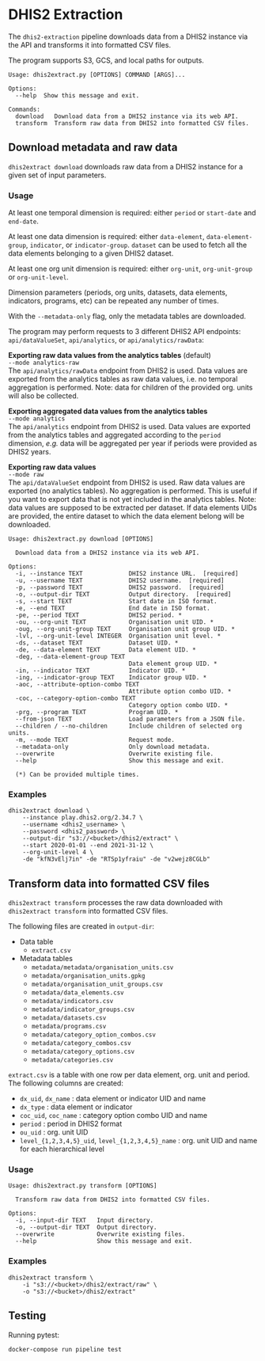 # DHIS2 Extraction

The `dhis2-extraction` pipeline downloads data from a DHIS2 instance via the API and transforms it into formatted CSV files.

The program supports S3, GCS, and local paths for outputs.

```
Usage: dhis2extract.py [OPTIONS] COMMAND [ARGS]...

Options:
  --help  Show this message and exit.

Commands:
  download   Download data from a DHIS2 instance via its web API.
  transform  Transform raw data from DHIS2 into formatted CSV files.
```

## Download metadata and raw data

`dhis2extract download` downloads raw data from a DHIS2 instance for a given set of input parameters.

### Usage

At least one temporal dimension is required: either `period` or `start-date` and `end-date`.

At least one data dimension is required: either `data-element`, `data-element-group`, `indicator`, or `indicator-group`. `dataset` can be used to fetch all the data elements belonging to a given DHIS2 dataset.

At least one org unit dimension is required: either `org-unit`, `org-unit-group` or `org-unit-level`.

Dimension parameters (periods, org units, datasets, data elements, indicators, programs, etc) can be repeated any number of times.

With the `--metadata-only` flag, only the metadata tables are downloaded.

The program may perform requests to 3 different DHIS2 API endpoints: `api/dataValueSet`, `api/analytics`, or `api/analytics/rawData`:

**Exporting raw data values from the analytics tables** (default)  
`--mode analytics-raw`  
The `api/analytics/rawData` endpoint from DHIS2 is used.
Data values are exported from the analytics tables as raw data values, i.e. no temporal aggregation is performed.
Note: data for children of the provided org. units will also be collected.

**Exporting aggregated data values from the analytics tables**  
`--mode analytics`  
The `api/analytics` endpoint from DHIS2 is used.
Data values are exported from the analytics tables and aggregated according to the `period` dimension, *e.g.* data will be aggregated per year if periods were provided as DHIS2 years.

**Exporting raw data values**  
`--mode raw`  
The `api/dataValueSet` endpoint from DHIS2 is used.
Raw data values are exported (no analytics tables). No aggregation is performed. This is useful if you want to export data that is not yet included in the analytics tables.
Note: data values are supposed to be extracted per dataset. If data elements UIDs are provided, the entire dataset to which the data element belong will be downloaded.

```
Usage: dhis2extract.py download [OPTIONS]

  Download data from a DHIS2 instance via its web API.

Options:
  -i, --instance TEXT             DHIS2 instance URL.  [required]
  -u, --username TEXT             DHIS2 username.  [required]
  -p, --password TEXT             DHIS2 password.  [required]
  -o, --output-dir TEXT           Output directory.  [required]
  -s, --start TEXT                Start date in ISO format.
  -e, --end TEXT                  End date in ISO format.
  -pe, --period TEXT              DHIS2 period. *
  -ou, --org-unit TEXT            Organisation unit UID. *
  -oug, --org-unit-group TEXT     Organisation unit group UID. *
  -lvl, --org-unit-level INTEGER  Organisation unit level. *
  -ds, --dataset TEXT             Dataset UID. *
  -de, --data-element TEXT        Data element UID. *
  -deg, --data-element-group TEXT
                                  Data element group UID. *
  -in, --indicator TEXT           Indicator UID. *
  -ing, --indicator-group TEXT    Indicator group UID. *
  -aoc, --attribute-option-combo TEXT
                                  Attribute option combo UID. *
  -coc, --category-option-combo TEXT
                                  Category option combo UID. *
  -prg, --program TEXT            Program UID. *
  --from-json TEXT                Load parameters from a JSON file.
  --children / --no-children      Include children of selected org units.
  -m, --mode TEXT                 Request mode.
  --metadata-only                 Only download metadata.
  --overwrite                     Overwrite existing file.
  --help                          Show this message and exit.

  (*) Can be provided multiple times.
```

### Examples

```
dhis2extract download \
    --instance play.dhis2.org/2.34.7 \
    --username <dhis2_username> \
    --password <dhis2_password> \
    --output-dir "s3://<bucket>/dhis2/extract" \
    --start 2020-01-01 --end 2021-31-12 \
    --org-unit-level 4 \
    -de "kfN3vElj7in" -de "RTSp1yfraiu" -de "v2wejz8CGLb"
```

## Transform data into formatted CSV files

`dhis2extract transform` processes the raw data downloaded with `dhis2extract transform` into formatted CSV files. 

The following files are created in `output-dir`:

* Data table
    * `extract.csv`
* Metadata tables
    * `metadata/metadata/organisation_units.csv`
    * `metadata/organisation_units.gpkg`
    * `metadata/organisation_unit_groups.csv`
    * `metadata/data_elements.csv`
    * `metadata/indicators.csv`
    * `metadata/indicator_groups.csv`
    * `metadata/datasets.csv`
    * `metadata/programs.csv`
    * `metadata/category_option_combos.csv`
    * `metadata/category_combos.csv`
    * `metadata/category_options.csv`
    * `metadata/categories.csv`
  
`extract.csv` is a table with one row per data element, org. unit and period. The following columns are created:

* `dx_uid`, `dx_name` : data element or indicator UID and name
* `dx_type` : data element or indicator
* `coc_uid`, `coc_name` : category option combo UID and name
* `period` : period in DHIS2 format
* `ou_uid` : org. unit UID
* `level_{1,2,3,4,5}_uid`, `level_{1,2,3,4,5}_name` : org. unit UID and name for each hierarchical level

### Usage

```
Usage: dhis2extract.py transform [OPTIONS]

  Transform raw data from DHIS2 into formatted CSV files.

Options:
  -i, --input-dir TEXT   Input directory.
  -o, --output-dir TEXT  Output directory.
  --overwrite            Overwrite existing files.
  --help                 Show this message and exit.
```

### Examples

```
dhis2extract transform \
    -i "s3://<bucket>/dhis2/extract/raw" \
    -o "s3://<bucket>/dhis2/extract"
```

## Testing

Running pytest:

``` sh
docker-compose run pipeline test
```
